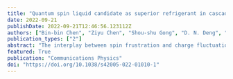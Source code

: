 ```yaml
---
title: "Quantum spin liquid candidate as superior refrigerant in cascade demagnetization cooling"
date: 2022-09-21
publishDate: 2022-09-21T12:46:56.123112Z
authors: ["Bin-bin Chen", "Ziyu Chen", "Shou-shu Gong", "D. N. Deng", "Wei Li", "Andreas Weichselbaum"]
publication_types: ["2"]
abstract: "The interplay between spin frustration and charge fluctuation gives rise to an exotic quantum state in the intermediate-interaction regime of the half-filled triangular-lattice Hubbard model, while the nature of the state is under debate. Using the density matrix renormalization group with SU(2)spin ⊗ U(1)charge symmetries implemented, we study the triangular-lattice Hubbard model defined on the long cylinder geometry up to circumference W = 6. A gapped quantum spin liquid, with on-site interaction 9 < U/t < 10.75, is identified between the metallic and the antiferromagnetic Mott insulating phases. In particular, we find that this spin liquid develops a robust long-range spin scalar-chiral correlation as the system length L increases, which unambiguously unveils the spontaneous time-reversal symmetry breaking. In addition, the degeneracy of the entanglement spectrum supports symmetry fractionalization and spinon edge modes in the obtained ground state. The possible origin of chiral order in this intermediate spin liquid and its relation to the rotonlike excitations have also been discussed."
featured: True
publication: "Communications Physics"
doi: "https://doi.org/10.1038/s42005-022-01010-1"
---
```


